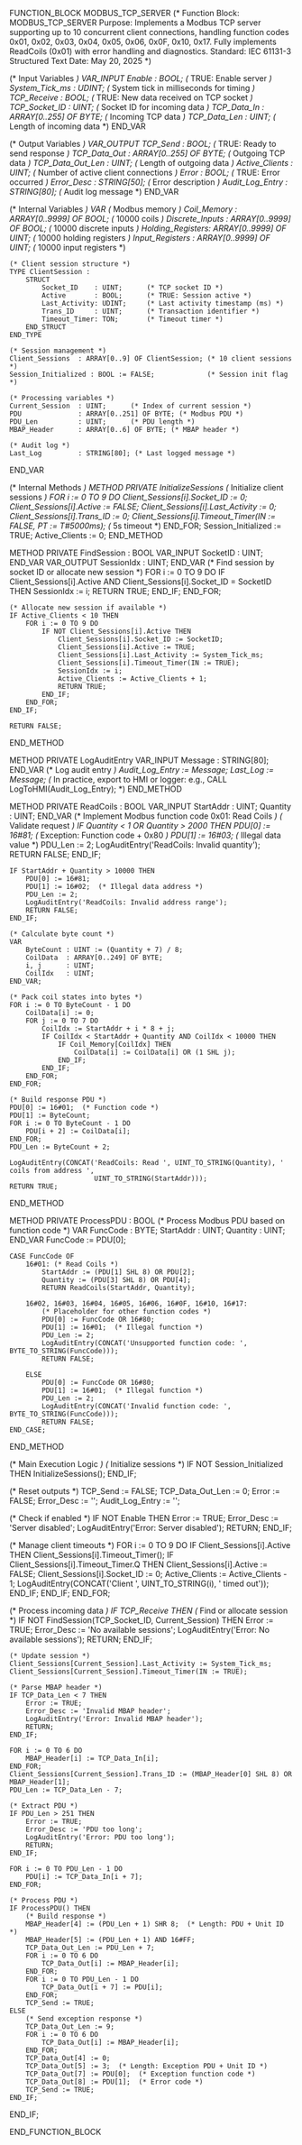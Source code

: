 FUNCTION_BLOCK MODBUS_TCP_SERVER
(*
    Function Block: MODBUS_TCP_SERVER
    Purpose: Implements a Modbus TCP server supporting up to 10 concurrent client connections,
             handling function codes 0x01, 0x02, 0x03, 0x04, 0x05, 0x06, 0x0F, 0x10, 0x17.
             Fully implements ReadCoils (0x01) with error handling and diagnostics.
    Standard: IEC 61131-3 Structured Text
    Date: May 20, 2025
*)

(* Input Variables *)
VAR_INPUT
    Enable           : BOOL;      (* TRUE: Enable server *)
    System_Tick_ms   : UDINT;     (* System tick in milliseconds for timing *)
    TCP_Receive      : BOOL;      (* TRUE: New data received on TCP socket *)
    TCP_Socket_ID    : UINT;      (* Socket ID for incoming data *)
    TCP_Data_In      : ARRAY[0..255] OF BYTE; (* Incoming TCP data *)
    TCP_Data_Len     : UINT;      (* Length of incoming data *)
END_VAR

(* Output Variables *)
VAR_OUTPUT
    TCP_Send         : BOOL;      (* TRUE: Ready to send response *)
    TCP_Data_Out     : ARRAY[0..255] OF BYTE; (* Outgoing TCP data *)
    TCP_Data_Out_Len : UINT;      (* Length of outgoing data *)
    Active_Clients   : UINT;      (* Number of active client connections *)
    Error            : BOOL;      (* TRUE: Error occurred *)
    Error_Desc       : STRING[50]; (* Error description *)
    Audit_Log_Entry  : STRING[80]; (* Audit log message *)
END_VAR

(* Internal Variables *)
VAR
    (* Modbus memory *)
    Coil_Memory      : ARRAY[0..9999] OF BOOL;    (* 10000 coils *)
    Discrete_Inputs  : ARRAY[0..9999] OF BOOL;    (* 10000 discrete inputs *)
    Holding_Registers: ARRAY[0..9999] OF UINT;    (* 10000 holding registers *)
    Input_Registers  : ARRAY[0..9999] OF UINT;    (* 10000 input registers *)
    
    (* Client session structure *)
    TYPE ClientSession :
        STRUCT
            Socket_ID    : UINT;      (* TCP socket ID *)
            Active       : BOOL;      (* TRUE: Session active *)
            Last_Activity: UDINT;     (* Last activity timestamp (ms) *)
            Trans_ID     : UINT;      (* Transaction identifier *)
            Timeout_Timer: TON;       (* Timeout timer *)
        END_STRUCT
    END_TYPE
    
    (* Session management *)
    Client_Sessions  : ARRAY[0..9] OF ClientSession; (* 10 client sessions *)
    Session_Initialized : BOOL := FALSE;             (* Session init flag *)
    
    (* Processing variables *)
    Current_Session  : UINT;      (* Index of current session *)
    PDU              : ARRAY[0..251] OF BYTE; (* Modbus PDU *)
    PDU_Len          : UINT;      (* PDU length *)
    MBAP_Header      : ARRAY[0..6] OF BYTE; (* MBAP header *)
    
    (* Audit log *)
    Last_Log         : STRING[80]; (* Last logged message *)
END_VAR

(* Internal Methods *)
METHOD PRIVATE InitializeSessions
    (* Initialize client sessions *)
    FOR i := 0 TO 9 DO
        Client_Sessions[i].Socket_ID := 0;
        Client_Sessions[i].Active := FALSE;
        Client_Sessions[i].Last_Activity := 0;
        Client_Sessions[i].Trans_ID := 0;
        Client_Sessions[i].Timeout_Timer(IN := FALSE, PT := T#5000ms); (* 5s timeout *)
    END_FOR;
    Session_Initialized := TRUE;
    Active_Clients := 0;
END_METHOD

METHOD PRIVATE FindSession : BOOL
    VAR_INPUT
        SocketID : UINT;
    END_VAR
    VAR_OUTPUT
        SessionIdx : UINT;
    END_VAR
    (* Find session by socket ID or allocate new session *)
    FOR i := 0 TO 9 DO
        IF Client_Sessions[i].Active AND Client_Sessions[i].Socket_ID = SocketID THEN
            SessionIdx := i;
            RETURN TRUE;
        END_IF;
    END_FOR;
    
    (* Allocate new session if available *)
    IF Active_Clients < 10 THEN
        FOR i := 0 TO 9 DO
            IF NOT Client_Sessions[i].Active THEN
                Client_Sessions[i].Socket_ID := SocketID;
                Client_Sessions[i].Active := TRUE;
                Client_Sessions[i].Last_Activity := System_Tick_ms;
                Client_Sessions[i].Timeout_Timer(IN := TRUE);
                SessionIdx := i;
                Active_Clients := Active_Clients + 1;
                RETURN TRUE;
            END_IF;
        END_FOR;
    END_IF;
    
    RETURN FALSE;
END_METHOD

METHOD PRIVATE LogAuditEntry
    VAR_INPUT
        Message : STRING[80];
    END_VAR
    (* Log audit entry *)
    Audit_Log_Entry := Message;
    Last_Log := Message;
    (* In practice, export to HMI or logger: e.g., CALL LogToHMI(Audit_Log_Entry); *)
END_METHOD

METHOD PRIVATE ReadCoils : BOOL
    VAR_INPUT
        StartAddr : UINT;
        Quantity  : UINT;
    END_VAR
    (* Implement Modbus function code 0x01: Read Coils *)
    (* Validate request *)
    IF Quantity < 1 OR Quantity > 2000 THEN
        PDU[0] := 16#81;  (* Exception: Function code + 0x80 *)
        PDU[1] := 16#03;  (* Illegal data value *)
        PDU_Len := 2;
        LogAuditEntry('ReadCoils: Invalid quantity');
        RETURN FALSE;
    END_IF;
    
    IF StartAddr + Quantity > 10000 THEN
        PDU[0] := 16#81;
        PDU[1] := 16#02;  (* Illegal data address *)
        PDU_Len := 2;
        LogAuditEntry('ReadCoils: Invalid address range');
        RETURN FALSE;
    END_IF;
    
    (* Calculate byte count *)
    VAR
        ByteCount : UINT := (Quantity + 7) / 8;
        CoilData  : ARRAY[0..249] OF BYTE;
        i, j      : UINT;
        CoilIdx   : UINT;
    END_VAR;
    
    (* Pack coil states into bytes *)
    FOR i := 0 TO ByteCount - 1 DO
        CoilData[i] := 0;
        FOR j := 0 TO 7 DO
            CoilIdx := StartAddr + i * 8 + j;
            IF CoilIdx < StartAddr + Quantity AND CoilIdx < 10000 THEN
                IF Coil_Memory[CoilIdx] THEN
                    CoilData[i] := CoilData[i] OR (1 SHL j);
                END_IF;
            END_IF;
        END_FOR;
    END_FOR;
    
    (* Build response PDU *)
    PDU[0] := 16#01;  (* Function code *)
    PDU[1] := ByteCount;
    FOR i := 0 TO ByteCount - 1 DO
        PDU[i + 2] := CoilData[i];
    END_FOR;
    PDU_Len := ByteCount + 2;
    
    LogAuditEntry(CONCAT('ReadCoils: Read ', UINT_TO_STRING(Quantity), ' coils from address ',
                         UINT_TO_STRING(StartAddr)));
    RETURN TRUE;
END_METHOD

METHOD PRIVATE ProcessPDU : BOOL
    (* Process Modbus PDU based on function code *)
    VAR
        FuncCode   : BYTE;
        StartAddr  : UINT;
        Quantity   : UINT;
    END_VAR
    FuncCode := PDU[0];
    
    CASE FuncCode OF
        16#01: (* Read Coils *)
            StartAddr := (PDU[1] SHL 8) OR PDU[2];
            Quantity := (PDU[3] SHL 8) OR PDU[4];
            RETURN ReadCoils(StartAddr, Quantity);
        
        16#02, 16#03, 16#04, 16#05, 16#06, 16#0F, 16#10, 16#17:
            (* Placeholder for other function codes *)
            PDU[0] := FuncCode OR 16#80;
            PDU[1] := 16#01;  (* Illegal function *)
            PDU_Len := 2;
            LogAuditEntry(CONCAT('Unsupported function code: ', BYTE_TO_STRING(FuncCode)));
            RETURN FALSE;
        
        ELSE
            PDU[0] := FuncCode OR 16#80;
            PDU[1] := 16#01;  (* Illegal function *)
            PDU_Len := 2;
            LogAuditEntry(CONCAT('Invalid function code: ', BYTE_TO_STRING(FuncCode)));
            RETURN FALSE;
    END_CASE;
END_METHOD

(* Main Execution Logic *)
(* Initialize sessions *)
IF NOT Session_Initialized THEN
    InitializeSessions();
END_IF;

(* Reset outputs *)
TCP_Send := FALSE;
TCP_Data_Out_Len := 0;
Error := FALSE;
Error_Desc := '';
Audit_Log_Entry := '';

(* Check if enabled *)
IF NOT Enable THEN
    Error := TRUE;
    Error_Desc := 'Server disabled';
    LogAuditEntry('Error: Server disabled');
    RETURN;
END_IF;

(* Manage client timeouts *)
FOR i := 0 TO 9 DO
    IF Client_Sessions[i].Active THEN
        Client_Sessions[i].Timeout_Timer();
        IF Client_Sessions[i].Timeout_Timer.Q THEN
            Client_Sessions[i].Active := FALSE;
            Client_Sessions[i].Socket_ID := 0;
            Active_Clients := Active_Clients - 1;
            LogAuditEntry(CONCAT('Client ', UINT_TO_STRING(i), ' timed out'));
        END_IF;
    END_IF;
END_FOR;

(* Process incoming data *)
IF TCP_Receive THEN
    (* Find or allocate session *)
    IF NOT FindSession(TCP_Socket_ID, Current_Session) THEN
        Error := TRUE;
        Error_Desc := 'No available sessions';
        LogAuditEntry('Error: No available sessions');
        RETURN;
    END_IF;
    
    (* Update session *)
    Client_Sessions[Current_Session].Last_Activity := System_Tick_ms;
    Client_Sessions[Current_Session].Timeout_Timer(IN := TRUE);
    
    (* Parse MBAP header *)
    IF TCP_Data_Len < 7 THEN
        Error := TRUE;
        Error_Desc := 'Invalid MBAP header';
        LogAuditEntry('Error: Invalid MBAP header');
        RETURN;
    END_IF;
    
    FOR i := 0 TO 6 DO
        MBAP_Header[i] := TCP_Data_In[i];
    END_FOR;
    Client_Sessions[Current_Session].Trans_ID := (MBAP_Header[0] SHL 8) OR MBAP_Header[1];
    PDU_Len := TCP_Data_Len - 7;
    
    (* Extract PDU *)
    IF PDU_Len > 251 THEN
        Error := TRUE;
        Error_Desc := 'PDU too long';
        LogAuditEntry('Error: PDU too long');
        RETURN;
    END_IF;
    
    FOR i := 0 TO PDU_Len - 1 DO
        PDU[i] := TCP_Data_In[i + 7];
    END_FOR;
    
    (* Process PDU *)
    IF ProcessPDU() THEN
        (* Build response *)
        MBAP_Header[4] := (PDU_Len + 1) SHR 8;  (* Length: PDU + Unit ID *)
        MBAP_Header[5] := (PDU_Len + 1) AND 16#FF;
        TCP_Data_Out_Len := PDU_Len + 7;
        FOR i := 0 TO 6 DO
            TCP_Data_Out[i] := MBAP_Header[i];
        END_FOR;
        FOR i := 0 TO PDU_Len - 1 DO
            TCP_Data_Out[i + 7] := PDU[i];
        END_FOR;
        TCP_Send := TRUE;
    ELSE
        (* Send exception response *)
        TCP_Data_Out_Len := 9;
        FOR i := 0 TO 6 DO
            TCP_Data_Out[i] := MBAP_Header[i];
        END_FOR;
        TCP_Data_Out[4] := 0;
        TCP_Data_Out[5] := 3;  (* Length: Exception PDU + Unit ID *)
        TCP_Data_Out[7] := PDU[0];  (* Exception function code *)
        TCP_Data_Out[8] := PDU[1];  (* Error code *)
        TCP_Send := TRUE;
    END_IF;
END_IF;

END_FUNCTION_BLOCK
